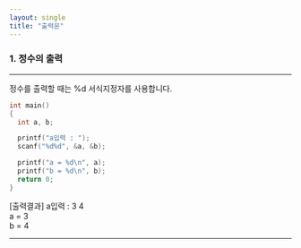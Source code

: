 ```yaml
---
layout: single
title: "출력문"
---
```


### 1. 정수의 출력
---
정수를 출력할 때는 %d 서식지정자를 사용합니다. 
~~~c
int main()
{
  int a, b;

  printf("a입력 : ");
  scanf("%d%d", &a, &b);

  printf("a = %d\n", a);
  printf("b = %d\n", b);
  return 0;
}
~~~
[출력결과]
a입력 : 3 4  
a = 3  
b = 4  

---
